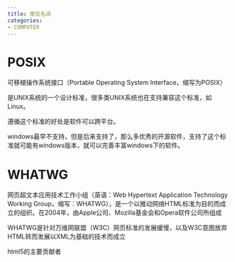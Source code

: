 ```yaml
---
title: 常见名词
categories:
- COMPUTER
---
```


# POSIX

可移植操作系统接口（Portable Operating System Interface，缩写为POSIX）

是UNIX系统的一个设计标准，很多类UNIX系统也在支持兼容这个标准，如Linux。

遵循这个标准的好处是软件可以跨平台。

windows最早不支持，但是后来支持了，那么多优秀的开源软件，支持了这个标准就可能有windows版本，就可以完善丰富windows下的软件。


# WHATWG

网页超文本应用技术工作小组（英语：Web Hypertext Application Technology Working Group，缩写：WHATWG），是一个以推动网络HTML标准为目的而成立的组织。在2004年，由Apple公司、Mozilla基金会和Opera软件公司所组成


WHATWG是针对万维网联盟（W3C）网页标准的发展缓慢，以及W3C意图放弃HTML转而发展以XML为基础的技术而成立

html5的主要贡献者
